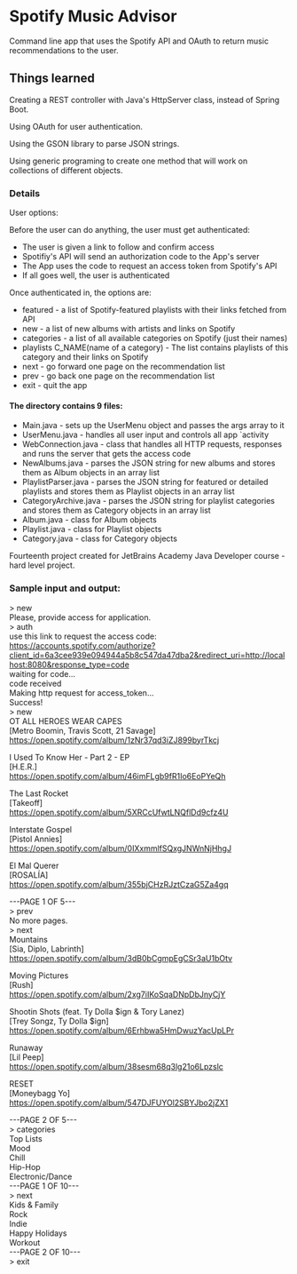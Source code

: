 # Spotify Music Advisor

Command line app that uses the Spotify API and OAuth to return music recommendations to the user.

## Things learned 

Creating a REST controller with Java's HttpServer class, instead of Spring Boot.

Using OAuth for user authentication.

Using the GSON library to parse JSON strings.

Using generic programing to create one method that will work on collections of different objects.

### Details

User options:

Before the user can do anything, the user must get authenticated:

* The user is given a link to follow and confirm access
* Spotifiy's API will send an authorization code to the App's server
* The App uses the code to request an access token from Spotify's API
* If all goes well, the user is authenticated

Once authenticated in, the options are:

* featured - a list of Spotify-featured playlists with their links fetched from API
* new - a list of new albums with artists and links on Spotify
* categories - a list of all available categories on Spotify (just their names)
* playlists C_NAME(name of a category) - The list contains playlists of this category and their links on Spotify
* next - go forward one page on the recommendation list
* prev - go back one page on the recommendation list
* exit - quit the app

#### The directory contains 9 files: 

* Main.java - sets up the UserMenu object and passes the args array to it
* UserMenu.java - handles all user input and controls all app `activity
* WebConnection.java - class that handles all HTTP requests, responses and runs the server that gets the access code
* NewAlbums.java - parses the JSON string for new albums and stores them as Album objects in an array list
* PlaylistParser.java - parses the JSON string for featured or detailed playlists and stores them as Playlist objects in an array list
* CategoryArchive.java - parses the JSON string for playlist categories and stores them as Category objects in an array list
* Album.java - class for Album objects
* Playlist.java - class for Playlist objects 
* Category.java - class for Category objects

Fourteenth project created for JetBrains Academy Java Developer course - hard level project.

### Sample input and output:

\> new\
Please, provide access for application.\
\> auth\
use this link to request the access code:\
https://accounts.spotify.com/authorize?client_id=6a3cee939e094944a5b8c547da47dba2&redirect_uri=http://localhost:8080&response_type=code \
waiting for code...\
code received\
Making http request for access_token...\
Success!\
\> new\
OT ALL HEROES WEAR CAPES\
[Metro Boomin, Travis Scott, 21 Savage]\
https://open.spotify.com/album/1zNr37qd3iZJ899byrTkcj

I Used To Know Her - Part 2 - EP\
[H.E.R.]\
https://open.spotify.com/album/46imFLgb9fR1Io6EoPYeQh

The Last Rocket\
[Takeoff]\
https://open.spotify.com/album/5XRCcUfwtLNQflDd9cfz4U

Interstate Gospel\
[Pistol Annies]\
https://open.spotify.com/album/0IXxmmlfSQxgJNWnNjHhgJ

El Mal Querer\
[ROSALÍA]\
https://open.spotify.com/album/355bjCHzRJztCzaG5Za4gq

\-\-\-PAGE 1 OF 5\-\-\-\
\> prev\
No more pages.\
\> next\
Mountains\
[Sia, Diplo, Labrinth]\
https://open.spotify.com/album/3dB0bCgmpEgCSr3aU1bOtv

Moving Pictures\
[Rush]\
https://open.spotify.com/album/2xg7iIKoSqaDNpDbJnyCjY

Shootin Shots (feat. Ty Dolla $ign & Tory Lanez)\
[Trey Songz, Ty Dolla $ign]\
https://open.spotify.com/album/6Erhbwa5HmDwuzYacUpLPr

Runaway\
[Lil Peep]\
https://open.spotify.com/album/38sesm68q3lg21o6Lpzslc

RESET\
[Moneybagg Yo]\
https://open.spotify.com/album/547DJFUYOl2SBYJbo2jZX1

\-\-\-PAGE 2 OF 5\-\-\-\
\> categories\
Top Lists\
Mood\
Chill\
Hip-Hop\
Electronic/Dance\
\-\-\-PAGE 1 OF 10\-\-\-\
\> next\
Kids & Family\
Rock\
Indie\
Happy Holidays\
Workout\
\-\-\-PAGE 2 OF 10\-\-\-\
\> exit

